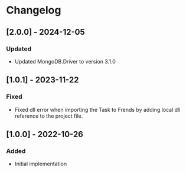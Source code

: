 # Changelog

## [2.0.0] - 2024-12-05
### Updated
- Updated MongoDB.Driver to version 3.1.0

## [1.0.1] - 2023-11-22
### Fixed
- Fixed dll error when importing the Task to Frends by adding local dll reference to the project file.

## [1.0.0] - 2022-10-26
### Added
- Initial implementation